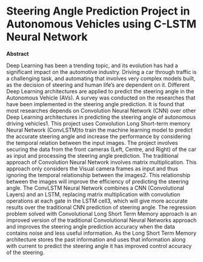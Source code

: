 # Steering Angle Prediction Project in Autonomous Vehicles using C-LSTM Neural Network

**Abstract**

Deep Learning has been a trending topic, and its evolution has had a significant impact on the automotive industry. Driving a
car through traffic is a challenging task, and automating that involves very complex models built, as the decision of steering
and human life’s are dependent on it. Different Deep Learning architectures are applied to predict the steering angle in
the Autonomous Vehicle (AVs). A survey was conducted on the researches that have been implemented in the steering
angle prediction. It is found that most researches depends on Convolution Neural Network (CNN) over other Deep Learning
architectures in predicting the steering angle of autonomous driving vehicles1. This project uses Convolution Long Short-term
memory Neural Network (ConvLSTM)to train the machine learning model to predict the accurate steering angle and increase
the performance by considering the temporal relation between the input images.
The project involves securing the data from the front cameras (Left, Centre, and Right) of the car as input and processing the
steering angle prediction. The traditional approach of Convolution Neural Network involves matrix multiplication. This approach
only considers the Visual camera frames as input and thus ignoring the temporal relationship between the images2. This
relationship between the images will improve the efficiency of predicting the steering angle. The ConvLSTM Neural Network
combines a CNN (Convolutional Layers) and an LSTM, replacing matrix multiplication with convolution operations at each gate
in the LSTM cell3, which will give more accurate results over the traditional CNN prediction of steering angle.
The regression problem solved with Convolutional Long Short Term Memory approach is an improved version of the traditional
Convolutional Neural Networks approach and improves the steering angle prediction accuracy when the data contains noise
and less useful information. As the Long Short Term Memory architecture stores the past information and uses that information
along with current to predict the steering angle it has improved control accuracy of the steering.
